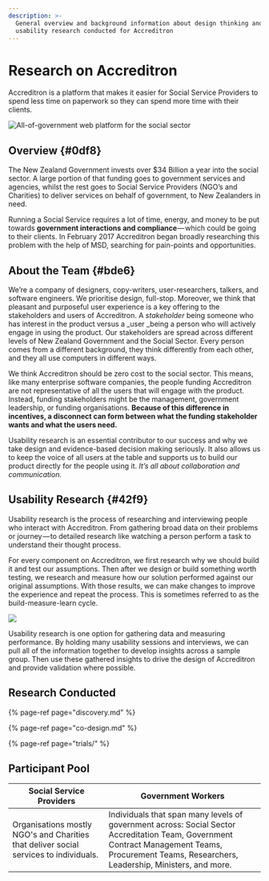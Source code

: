 ```yaml
---
description: >-
  General overview and background information about design thinking and
  usability research conducted for Accreditron
---
```


# Research on Accreditron

Accreditron is a platform that makes it easier for Social Service Providers to spend less time on paperwork so they can spend more time with their clients. 

![All-of-government web platform for the social sector](https://cdn-images-1.medium.com/max/800/1*H_HzVpo7CRl1ncp29CHs1w.png)

## Overview {#0df8}

The New Zealand Government invests over $34 Billion a year into the social sector. A large portion of that funding goes to government services and agencies, whilst the rest goes to Social Service Providers \(NGO’s and Charities\) to deliver services on behalf of government, to New Zealanders in need.

Running a Social Service requires a lot of time, energy, and money to be put towards **government interactions **and** compliance** — which could be going to their clients. In February 2017 Accreditron began broadly researching this problem with the help of MSD, searching for pain-points and opportunities.

## About the Team {#bde6}

We’re a company of designers, copy-writers, user-researchers, talkers, and software engineers. We prioritise design, full-stop. Moreover, we think that pleasant and purposeful user experience is a key offering to the stakeholders and users of Accreditron. A _stakeholder_ being someone who has interest in the product versus a _user _being a person who will actively engage in using the product. Our stakeholders are spread across different levels of New Zealand Government and the Social Sector. Every person comes from a different background, they think differently from each other, and they all use computers in different ways.

We think Accreditron should be zero cost to the social sector. This means, like many enterprise software companies, the people funding Accreditron are not representative of all the users that will engage with the product. Instead, funding stakeholders might be the management, government leadership, or funding organisations. **Because of this difference in incentives, a disconnect can form between what the funding stakeholder wants and what the users need.**

Usability research is an essential contributor to our success and why we take design and evidence-based decision making seriously. It also allows us to keep the voice of all users at the table and supports us to build our product directly for the people using it. _It’s all about collaboration and communication._

## Usability Research {#42f9}

Usability research is the process of researching and interviewing people who interact with Accreditron. From gathering broad data on their problems or journey — to detailed research like watching a person perform a task to understand their thought process.

For every component on Accreditron, we first research why we should build it and test our assumptions. Then after we design or build something worth testing, we research and measure how our solution performed against our original assumptions. With those results, we can make changes to improve the experience and repeat the process. This is sometimes referred to as the build-measure-learn cycle.

![](https://cdn-images-1.medium.com/max/800/1*IHae_uwct5UsvaxhAOfMxg.png)

Usability research is one option for gathering data and measuring performance. By holding many usability sessions and interviews, we can pull all of the information together to develop insights across a sample group. Then use these gathered insights to drive the design of Accreditron and provide validation where possible.

## Research Conducted

{% page-ref page="discovery.md" %}

{% page-ref page="co-design.md" %}

{% page-ref page="trials/" %}

## Participant Pool

| Social Service Providers | Government Workers |
| --- | --- |
| Organisations mostly NGO's and Charities that deliver social services to individuals. | Individuals that span many levels of government across: Social Sector Accreditation Team, Government Contract Management Teams, Procurement Teams, Researchers, Leadership, Ministers, and more. |



